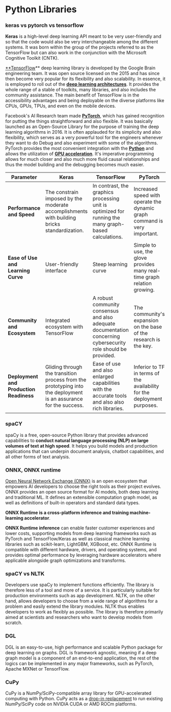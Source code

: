 # Python Libraries

### keras vs pytorch vs tensorflow

**Keras** is a high-level deep learning API meant to be very user-friendly and so that the code would also be very interchangeable among the different systems. It was born within the group of the projects referred to as the TensorFlow but can also work in the conjunction with the Microsoft Cognitive Toolkit (CNTK).

[**TensorFlow](https://www.geeksforgeeks.org/introduction-to-tensorflow/)** deep learning library is developed by the Google Brain engineering team. It was open source licensed on the 2015 and has since then become very popular for its flexibility and also scalability. In essence, it is employed to roll out of the [**deep learning architectures**](https://www.geeksforgeeks.org/introduction-deep-learning/). It provides the whole range of a stable of toolkits, many libraries, and also includes the community assistance. The main benefit of TensorFlow is in the accessibility advantages and being deployable on the diverse platforms like CPUs, GPUs, TPUs, and even on the mobile devices. 

Facebook's AI Research team made [**PyTorch**](https://www.geeksforgeeks.org/getting-started-with-pytorch/), which has gained recognition for putting the things straightforward and also flexible. It was basically launched as an Open-Source Library for the purpose of training the deep learning algorithms in 2016. It is often applauded for its simplicity and also flexibility, which serves as a very powerful tool for the engineers whenever they want to do Debug and also experiment with some of the algorithms. PyTorch provides the most convenient integration with the [**Python**](https://www.geeksforgeeks.org/python-programming-language/) and allows the utilization of [**GPU acceleration**](https://www.geeksforgeeks.org/what-is-gpu-acceleration/). It's imperative programming allows for much closer and also much more fluid causal relationships and thus the model building and the debugging becomes much easier.

| **Parameter** | **Keras** | **TensorFlow** | **PyTorch** |
| --- | --- | --- | --- |
| **Performance and Speed** | The constrain imposed by the moderate accomplishments with building bricks standardization. | In contrast, the graphics processing unit is optimized for running the many graph-based calculations. | Increased speed with operate the dynamic graph command is very important. |
| **Ease of Use and Learning Curve** | User-friendly interface | Steep learning curve | Simple to use, the glove provides many real-time graph relation growing. |
| **Community and Ecosystem** | Integrated ecosystem with TensorFlow | A robust community consensus and also adequate documentation concerning cybersecurity role should be provided. | The community's expansion on the base of the research is the key. |
| **Deployment and Production Readiness** | Gliding through the transition process from the prototyping into the deployment is an assurance for the success. | Ease of use and also enlarged capabilities with the accurate tools and also also rich libraries. | Inferior to TF in terms of the availability for the deployment purposes. |

### spaCY

spaCy is a free, open-source Python library that provides advanced capabilities to **conduct natural language processing (NLP) on large volumes of text at high speed**. It helps you build models and production applications that can underpin document analysis, chatbot capabilities, and all other forms of text analysis.

### ONNX, ONNX runtime

[Open Neural Network Exchange (ONNX)](https://onnx.ai/) is an open ecosystem that empowers AI developers to choose the right tools as their project evolves. ONNX provides an open source format for AI models, both deep learning and traditional ML. It defines an extensible computation graph model, as well as definitions of built-in operators and standard data types.

**ONNX Runtime is a cross-platform inference and training machine-learning accelerator**.

**ONNX Runtime inference** can enable faster customer experiences and lower costs, supporting models from deep learning frameworks such as PyTorch and TensorFlow/Keras as well as classical machine learning libraries such as scikit-learn, LightGBM, XGBoost, etc. ONNX Runtime is compatible with different hardware, drivers, and operating systems, and provides optimal performance by leveraging hardware accelerators where applicable alongside graph optimizations and transforms.

### spaCY vs NLTK

Developers use spaCy to implement functions efficiently. The library is therefore less of a tool and more of a service. It is particularly suitable for production environments such as app development. NLTK, on the other hand, allows developers to choose from a wide range of algorithms for a problem and easily extend the library modules. NLTK thus enables developers to work as flexibly as possible. The library is therefore primarily aimed at scientists and researchers who want to develop models from scratch.

### DGL

DGL is an easy-to-use, high performance and scalable Python package for deep learning on graphs. DGL is framework agnostic, meaning if a deep graph model is a component of an end-to-end application, the rest of the logics can be implemented in any major frameworks, such as PyTorch, Apache MXNet or TensorFlow.

### CuPy

CuPy is a NumPy/SciPy-compatible array library for GPU-accelerated computing with Python. CuPy acts as a [drop-in replacement](https://docs.cupy.dev/en/stable/reference/comparison.html) to run existing NumPy/SciPy code on NVIDIA CUDA or AMD ROCm platforms.